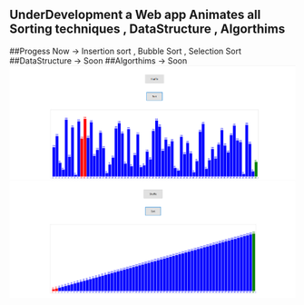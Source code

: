## UnderDevelopment a Web app Animates all Sorting techniques , DataStructure , Algorthims
##Progess Now -> Insertion sort , Bubble Sort , Selection Sort
##DataStructure -> Soon
##Algorthims -> Soon
<img src="pic11.PNG"/>
<img src="pic22.PNG"/>

